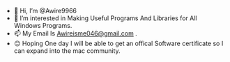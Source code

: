 - 👋 Hi, I’m @Awire9966
- 👀 I’m interested in Making Useful Programs And Libraries for All Windows Programs. 
- 📫 My Email Is Awireisme046@gmail.com .
- 😔 Hoping One day I will be able to get an offical Software certificate so I can expand into the mac community.

<!---
Awire9966/Awire9966 is a ✨ special ✨ repository because its `README.md` (this file) appears on your GitHub profile.
You can click the Preview link to take a look at your changes.
--->
